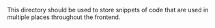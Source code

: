 This directory should be used to store snippets of code that are used in multiple places throughout the frontend.
